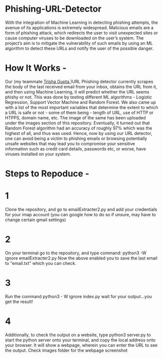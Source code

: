 # Phishing-URL-Detector

With the integration of Machine Learning in detecting phishing attempts, the avenue of its applications is extremely widespread. Malicious emails are a form of phishing attack, which redirects the user to visit unexpected sites or cause computer viruses to be downloaded on the user’s system. The project’s aim is to mitigate the vulnerability of such emails by using an ML algorithm to detect these URLs and notify the user of the possible danger. 

# How It Works -

Our (my teammate [Trisha Gupta ](https://github.com/guptatrisha97))URL Phishing detector currently scrapes the body of the last received email from your inbox, obtains the URL from it, and then using Machine Learning, it will predict whether the URL seems phishy or not. This was done by testing different ML algorithms - Logistic Regression, Support Vector Machine and Random Forest. We also came up with a list of the most important variables that determine the extent to which a URL is safe or not - some of them being - length of URL, use of HTTP or HTPPS, domain name, etc. The image of the same has been uploaded under the images section of this repository. Eventually, it turned out that Random Forest algorithm had an accuracy of roughly 97% which was the highest of all, and thus was used. Hence, now by using our URL detector, one can avoid being a victim to phishing emails or browsing potentially unsafe websites that may lead you to compromise your sensitive information such as credit card details, passwords etc, or worse, have viruses installed on your system.

# Steps to Repoduce -

# 1 
Clone the repository, and go to emailExtracter2.py and add your credentials for your imap account (you can google how to do so if unsure, may have to change certain gmail settings)
# 2 
On your terminal go to the repository, and type command: python3 -W ignore emailExtracter2.py
Now the above enabled you to save the last email to "email.txt" which you can check.
# 3 
Run the command python3 - W ignore index.py
wait for your output...you get the result!
# 4
Additionally, to check the output on a website, type python3 server.py to start the python server onto your terminal, and copy the local address onto your browser. It will show a webpage, wherein you can enter the URL to see the output. Check images folder for the webpage screenshot

